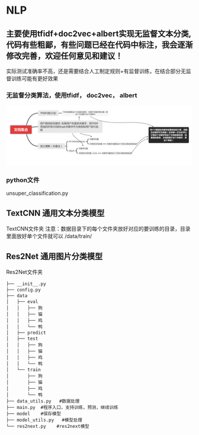 # NLP


## 主要使用tfidf+doc2vec+albert实现无监督文本分类, 代码有些粗鄙，有些问题已经在代码中标注，我会逐渐修改完善，欢迎任何意见和建议！
实际测试准确率不高，还是需要结合人工制定规则+有监督训练，在结合部分无监督训练可能有更好效果

### 无监督分类算法，使用tfidf， doc2vec， albert
![构思图](unsuper.png)
### python文件
unsuper_classification.py


## TextCNN 通用文本分类模型
TextCNN文件夹
注意：数据目录下的每个文件夹放好对应的要训练的目录，目录里面放好单个文件就可以
/data/train/

## Res2Net 通用图片分类模型
Res2Net文件夹
```
├── __init__.py
├── config.py
├── data
│   ├── eval
│   │   ├── 狗
│   │   ├── 猫
│   │   ├── 鸡
│   │   └── 鸭
│   ├── predict
│   ├── test
│   │   ├── 狗
│   │   ├── 猫
│   │   ├── 鸡
│   │   └── 鸭
│   └── train
│       ├── 狗
│       ├── 猫
│       ├── 鸡
│       └── 鸭
├── data_utils.py   #数据处理
├── main.py  #程序入口，支持训练，预测，继续训练
├── model    #保存模型
├── model_utils.py   #模型处理
└── res2next.py    #res2next模型
```

